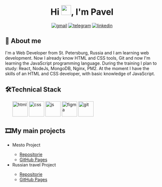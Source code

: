 
<h1 align="center">Hi <img src="https://github.com/blackcater/blackcater/raw/main/images/Hi.gif" height="32"/>, I'm Pavel</h1>

<div align="center">
<a href="mailto:kiselev.pavel.job@gmail.com"><img src="https://img.shields.io/badge/Gmail-D14836?style=for-the-badge&logo=gmail&logoColor=white" alt="gmail"></a>
<a href="https://t.me/pahanavrik"><img src="https://img.shields.io/badge/Telegram-2CA5E0?style=for-the-badge&logo=telegram&logoColor=white" alt="telegram"></a>
<a href="https://www.linkedin.com/in/pavel-kiselev-201745233/"><img src="https://img.shields.io/badge/LinkedIn-0077B5?style=for-the-badge&logo=linkedin&logoColor=white" alt="linkedin"></a>
</div>


<h2 fonts-size="24px">👀 About me</h2>
I'm a Web Developer from St. Petersburg, Russia and I am learning web development. Now I already know HTML and CSS tools, Git and now I'm learning the JavaScript programming language. During the training I plan to study: React, NodeJs, MongoDB, Nginx, PM2. At the moment I have the skills of an HTML and CSS developer, with basic knowledge of JavaScript. 


<h2>🛠Technical Stack</h2>
<ul>
  <img width="50" src="https://user-images.githubusercontent.com/98909560/169148276-b5a41534-e46f-4c39-b69b-3612f4fb2d1c.png" alt="html">
  <img width="50" src="https://user-images.githubusercontent.com/98909560/169148480-356eb612-8826-43f0-b66a-b2b9660e0221.png" alt="css">
  <img width="50" src="https://user-images.githubusercontent.com/98909560/169148699-58058550-257c-4281-a165-831650359d0a.png" alt="js">
  <img width="50" src="https://user-images.githubusercontent.com/98909560/169148923-bca5e7fc-dbfa-43b9-9bb0-d57d3be820f7.png" alt="figma">
  <img width="50" src="https://user-images.githubusercontent.com/98909560/169149294-8549f32b-a450-4e88-be01-8d13b78f3532.png" alt="git">
</ul>

<h2>🎞My main projects</h2>

<ul>
  <li>Mesto Project</li>
  <ul>
    <li><a href="https://github.com/pahanavr/mesto">Repositorie</a></li>
    <li><a href="https://pahanavr.github.io/mesto/">GitHub Pages</a></li>
  </ul>
  <li>Russian travel Project</li>
  <ul>
    <li><a href="https://github.com/pahanavr/russian-travel">Repositorie</a></li>
    <li><a href="https://pahanavr.github.io/russian-travel/">GitHub Pages</a></li>
  </ul>
</ul>

<!---
pahanavr/pahanavr is a ✨ special ✨ repository because its `README.md` (this file) appears on your GitHub profile.
You can click the Preview link to take a look at your changes.
--->

